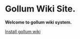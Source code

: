 # Gollum Wiki Site.

**Welcome to gollum wiki system.**

[Install gollum wiki](/it/server/wiki/install-gollum)